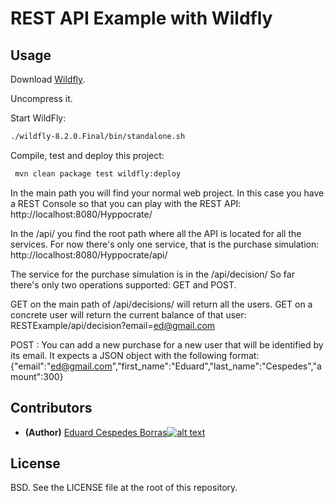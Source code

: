 # REST API Example with Wildfly
[1.1]: http://i.imgur.com/tXSoThF.png (twitter icon with padding)
[1]: https://twitter.com/flycouchdb
[2]: https://twitter.com/haduart

## Usage

Download [Wildfly](http://wildfly.org/downloads/).

Uncompress it.

Start WildFly:
```bash
./wildfly-8.2.0.Final/bin/standalone.sh
```

Compile, test and deploy this project:
```bash
 mvn clean package test wildfly:deploy
```

In the main path you will find your normal web project. In this case you have a REST
Console so that you can play with the REST API:
http://localhost:8080/Hyppocrate/

In the /api/ you find the root path where all the API is located for all the services.
For now there's only one service, that is the purchase simulation:
http://localhost:8080/Hyppocrate/api/

The service for the purchase simulation is in the /api/decision/
So far there's only two operations supported: GET and POST.

GET on the main path of /api/decisions/ will return all the users.
GET on a concrete user will return the current balance of that user: RESTExample/api/decision?email=ed@gmail.com

POST : You can add a new purchase for a new user that will be identified by its email. It expects a JSON object
with the following format:
{"email":"ed@gmail.com","first_name":"Eduard","last_name":"Cespedes","amount":300}


## Contributors

* **(Author)** [Eduard Cespedes Borras](https://github.com/haduart)[![alt text][1.1]][2]


## License

BSD.  See the LICENSE file at the root of this repository.